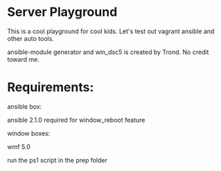 # Server Playground
This is a cool playground for cool kids. Let's test out vagrant ansible and other auto tools.

ansible-module generator and win_dsc5 is created by Trond. No credit toward me.

# Requirements:

ansible box:

ansible 2.1.0 required for window_reboot feature

window boxes:

wmf 5.0 

run the ps1 script in the prep folder 
